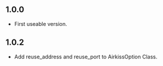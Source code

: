 ## 1.0.0

* First useable version.

## 1.0.2

* Add reuse_address and reuse_port to AirkissOption Class.